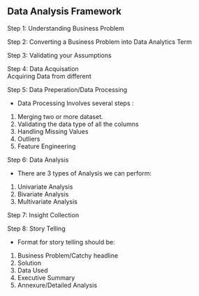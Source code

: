 ## Data Analysis Framework

Step 1: Understanding Business Problem

Step 2: Converting a Business Problem into Data Analytics Term

Step 3: Validating your Assumptions

Step 4: Data Acquisation
</br>Acquiring Data from different 

Step 5: Data Preperation/Data Processing

* Data Processing Involves several steps :
1. Merging two or more dataset.
2. Validating the data type of all the columns
3. Handling Missing Values
4. Outliers
5. Feature Engineering

Step 6: Data Analysis

* There are 3 types of Analysis we can perform:
1. Univariate Analysis
2. Bivariate Analysis
3. Multivariate Analysis 

Step 7: Insight Collection

Step 8: Story Telling

* Format for story telling should be:

1. Business Problem/Catchy headline
2. Solution
3. Data Used
4. Executive Summary
5. Annexure/Detailed Analysis

